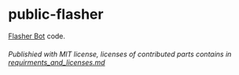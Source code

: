# public-flasher

[Flasher Bot](https://discordapp.com/api/oauth2/authorize?client_id=677176212518600714&permissions=-1&scope=bot) code.

###### Publishied with MIT license, licenses of contributed parts contains in [requirments_and_licenses.md](https://github.com/tuxlabore/public-flasher/blob/master/requirments_and_licenses.md)
